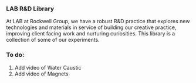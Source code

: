 ### LAB R&D Library
At LAB at Rockwell Group, we have a robust R&D practice that explores new technologies and materials in service of building our creative practice, improving client facing work and nurturing curiosities. This library is a collection of some of our experiments.

### To do:
1. Add video of Water Caustic
2. Add video of Magnets